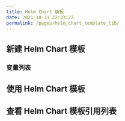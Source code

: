 ```yaml
---
title: Helm Chart 模板
date: 2021-10-31 22:33:22
permalink: /pages/helm_chart_template_lib/
---
```


## 新建 Helm Chart 模板

### 变量列表

## 使用 Helm Chart 模板

## 查看 Helm Chart 模板引用列表